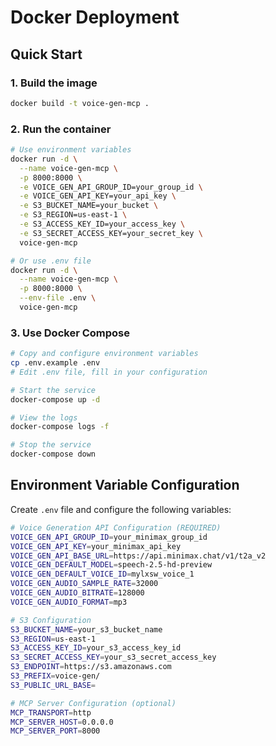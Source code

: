 # Docker Deployment

## Quick Start

### 1. Build the image
```bash
docker build -t voice-gen-mcp .
```

### 2. Run the container
```bash
# Use environment variables
docker run -d \
  --name voice-gen-mcp \
  -p 8000:8000 \
  -e VOICE_GEN_API_GROUP_ID=your_group_id \
  -e VOICE_GEN_API_KEY=your_api_key \
  -e S3_BUCKET_NAME=your_bucket \
  -e S3_REGION=us-east-1 \
  -e S3_ACCESS_KEY_ID=your_access_key \
  -e S3_SECRET_ACCESS_KEY=your_secret_key \
  voice-gen-mcp

# Or use .env file
docker run -d \
  --name voice-gen-mcp \
  -p 8000:8000 \
  --env-file .env \
  voice-gen-mcp
```

### 3. Use Docker Compose
```bash
# Copy and configure environment variables
cp .env.example .env
# Edit .env file, fill in your configuration

# Start the service
docker-compose up -d

# View the logs
docker-compose logs -f

# Stop the service
docker-compose down
```

## Environment Variable Configuration

Create `.env` file and configure the following variables:

```bash
# Voice Generation API Configuration (REQUIRED)   
VOICE_GEN_API_GROUP_ID=your_minimax_group_id
VOICE_GEN_API_KEY=your_minimax_api_key
VOICE_GEN_API_BASE_URL=https://api.minimax.chat/v1/t2a_v2
VOICE_GEN_DEFAULT_MODEL=speech-2.5-hd-preview
VOICE_GEN_DEFAULT_VOICE_ID=mylxsw_voice_1
VOICE_GEN_AUDIO_SAMPLE_RATE=32000
VOICE_GEN_AUDIO_BITRATE=128000
VOICE_GEN_AUDIO_FORMAT=mp3

# S3 Configuration
S3_BUCKET_NAME=your_s3_bucket_name
S3_REGION=us-east-1
S3_ACCESS_KEY_ID=your_s3_access_key_id
S3_SECRET_ACCESS_KEY=your_s3_secret_access_key
S3_ENDPOINT=https://s3.amazonaws.com
S3_PREFIX=voice-gen/
S3_PUBLIC_URL_BASE=

# MCP Server Configuration (optional)
MCP_TRANSPORT=http
MCP_SERVER_HOST=0.0.0.0
MCP_SERVER_PORT=8000
```

